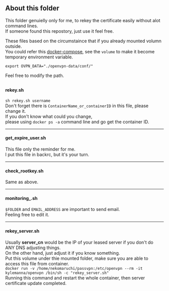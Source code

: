 ## About this folder

This folder genuielly only for me, to rekey the certificate easily without alot command lines.  
If someone found this repostory, just use it feel free.  

These files based on the circumstaince that if you already mounted volumn outside.  
You could refer this [docker-compose](https://github.com/kylemanna/docker-openvpn/blob/master/docs/docker-compose.md), see the `volume` to make it become temporary environment variable.  
```
export OVPN_DATA="./openvpn-data/conf/"   
```
Feel free to modify the path.  

## 
#### rekey.sh  
```sh rekey.sh username```   
Don't forget there is `ContainerName_or_containerID` in this file, please change it.  
If you don't know what could you change,    
please using `docker ps -a` command line and go get the container ID.   

***  
#### get_expire_user.sh  
This file only the reminder for me.  
I put this file in backrc, but it's your turn.  
  
***  
#### check_rootkey.sh  
Same as above.   
  
***  
#### monitoring_.sh   
`$FOLDER` and `EMAIL_ADDRESS` are important to send email.  
Feeling free to edit it.   
   
***  
#### rekey_server.sh   
Usually **server_cn** would be the IP of your leased server if you don't do ANY DNS adjusting things.  
On the other hand, just adjust it if you know something.  
Put this volume under thie mounted folder, make sure you are able to access this file from container.  
`docker run -v /home/nekomaruchi/passvpn:/etc/openvpn --rm -it kylemanna/openvpn /bin/sh -c "rekey_server.sh"`  
Running this command and restart the whole container, then server certificate update completed.  

